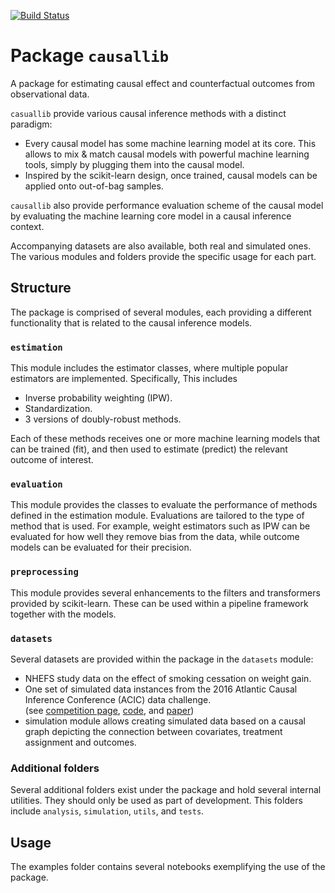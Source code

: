 [![Build Status](https://travis.ibm.com/CausalDev/CausalInference.svg?token=syJBq9fcpyiyP7qQGAqi&branch=restructure)](https://travis.ibm.com/CausalDev/CausalInference)
# Package `causallib`
A package for estimating causal effect and counterfactual outcomes from observational data.

`casuallib` provide various causal inference methods with a distinct paradigm:
 * Every causal model has some machine learning model at its core. 
   This allows to mix & match causal models with powerful machine learning tools, 
   simply by plugging them into the causal model.
 * Inspired by the scikit-learn design, once trained, causal models can be 
   applied onto out-of-bag samples.

`causallib` also provide performance evaluation scheme of the causal model 
by evaluating the machine learning core model in a causal inference context.

Accompanying datasets are also available, both real and simulated ones.   
The various modules and folders provide the specific usage for each part.

## Structure
The package is comprised of several modules, 
each providing a different functionality 
that is related to the causal inference models. 

### `estimation`
This module includes the estimator classes, 
where multiple popular estimators are implemented. 
Specifically, This includes
- Inverse probability weighting (IPW).
- Standardization.
- 3 versions of doubly-robust methods.

Each of these methods receives one or more machine learning models that 
can be trained (fit), and then used to estimate (predict) the relevant outcome
of interest.

### `evaluation`
This module provides the classes to evaluate the performance of methods 
defined in the estimation module.
Evaluations are tailored to the type of method that is used. 
For example, weight estimators such as IPW can be evaluated for how well
they remove bias from the data, 
while outcome models can be evaluated for their precision.

### `preprocessing`
This module provides several enhancements to the filters and transformers
provided by scikit-learn.
These can be used within a pipeline framework together with the models.

### `datasets`
Several datasets are provided within the package in the `datasets` module:  
* NHEFS study data on the effect of smoking cessation on weight gain.
* One set of simulated data instances from the 2016 Atlantic Causal Inference 
  Conference (ACIC) data challenge.  
  (see [competition page](https://jenniferhill7.wixsite.com/acic-2016/competition), 
       [code](https://github.com/vdorie/aciccomp/tree/master/2016), and 
       [paper](https://arxiv.org/abs/1707.02641))
* simulation module allows creating simulated data based on a causal graph
  depicting the connection between covariates, treatment assignment and outcomes.

### Additional folders
Several additional folders exist under the package and hold several
internal utilities.
They should only be used as part of development.
This folders include `analysis`, `simulation`, `utils`, and `tests`. 
 
## Usage
The examples folder contains several notebooks exemplifying the use of the 
package.
 